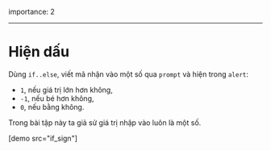 importance: 2

---

# Hiện dấu

Dùng `if..else`, viết mã nhận vào một số qua `prompt` và hiện trong `alert`:

- `1`, nếu giá trị lớn hơn không,
- `-1`, nếu bé hơn không,
- `0`, nếu bằng không.

Trong bài tập này ta giả sử giá trị nhập vào luôn là một số.

[demo src="if_sign"]

